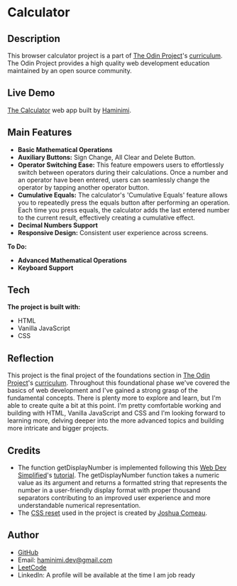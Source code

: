 # Calculator
## Description
This browser calculator project is a part of [The Odin Project](https://www.theodinproject.com/dashboard)'s [curriculum](https://www.theodinproject.com/lessons/foundations-calculator). The Odin Project provides a high quality web development education maintained by an open source community.
## Live Demo
[The Calculator](https://haminimi.github.io/calculator/) web app built by [Haminimi](https://github.com/Haminimi).
## Main Features
- **Basic Mathematical Operations**
- **Auxiliary Buttons:** Sign Change, All Clear and Delete Button.
- **Operator Switching Ease:** This feature empowers users to effortlessly switch between operators during their calculations. Once a number and an operator have been entered, users can seamlessly change the operator by tapping another operator button.
- **Cumulative Equals:** The calculator's 'Cumulative Equals' feature allows you to repeatedly press the equals button after performing an operation. Each time you press equals, the calculator adds the last entered number to the current result, effectively creating a cumulative effect.
- **Decimal Numbers Support**
- **Responsive Design:** Consistent user experience across screens.

**To Do:**
- **Advanced Mathematical Operations**
- **Keyboard Support**
## Tech
**The project is built with:**
- HTML
- Vanilla JavaScript
- CSS
## Reflection
This project is the final project of the foundations section in [The Odin Project](https://www.theodinproject.com/dashboard)'s [curriculum](https://www.theodinproject.com/lessons/foundations-calculator). Throughout this foundational phase we've covered the basics of web development and I've gained a strong grasp of the fundamental concepts. There is plenty more to explore and learn, but I'm able to create quite a bit at this point. I'm pretty comfortable working and building with HTML, Vanilla JavaScript and CSS and I'm looking forward to learning more, delving deeper into the more advanced topics and building more intricate and bigger projects.
## Credits
- The function getDisplayNumber is implemented following this [Web Dev Simplified](https://www.youtube.com/@WebDevSimplified)'s [tutorial](https://www.youtube.com/watch?v=j59qQ7YWLxw). The getDisplayNumber function takes a numeric value as its argument and returns a formatted string that represents the number in a user-friendly display format with proper thousand separators contributing to an improved user experience and more understandable numerical representation.
- The [CSS reset](https://www.joshwcomeau.com/css/custom-css-reset/) used in the project is created by [Joshua Comeau](https://www.joshwcomeau.com/).
## Author
- [GitHub](https://github.com/Haminimi)
- Email: haminimi.dev@gmail.com
- [LeetCode](https://leetcode.com/Haminimi/)
- LinkedIn: A profile will be available at the time I am job ready